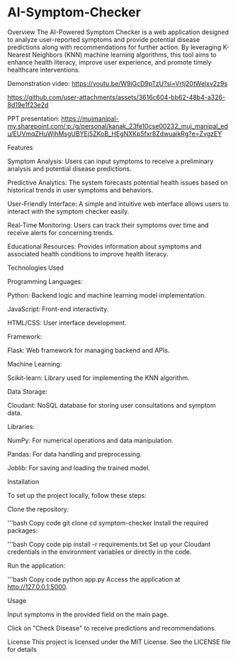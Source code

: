 # AI-Symptom-Checker
Overview
The AI-Powered Symptom Checker is a web application designed to analyze user-reported symptoms and provide potential disease predictions along with recommendations for further action. By leveraging K-Nearest Neighbors (KNN) machine learning algorithms, this tool aims to enhance health literacy, improve user experience, and promote timely healthcare interventions.

Demonstration video: https://youtu.be/W9iGcD9pTzU?si=Vrtj20tWelxv2z9s

https://github.com/user-attachments/assets/3616c604-bb62-48b4-a326-8d19e1f23e2d
  
PPT presentation: https://mujmanipal-my.sharepoint.com/:p:/g/personal/kanak_23fe10cse00232_muj_manipal_edu/EUVmqZHuWjhMsgUBYEj5ZKoB_HEgNXKp5fxr8ZdwuaikRg?e=ZvgzEY

Features

Symptom Analysis: Users can input symptoms to receive a preliminary analysis and potential disease predictions.

Predictive Analytics: The system forecasts potential health issues based on historical trends in user symptoms and behaviors.

User-Friendly Interface: A simple and intuitive web interface allows users to interact with the symptom checker easily.

Real-Time Monitoring: Users can track their symptoms over time and receive alerts for concerning trends.

Educational Resources: Provides information about symptoms and associated health conditions to improve health literacy.

Technologies Used

Programming Languages:

Python: Backend logic and machine learning model implementation.

JavaScript: Front-end interactivity.

HTML/CSS: User interface development.

Framework:

Flask: Web framework for managing backend and APIs.

Machine Learning:

Scikit-learn: Library used for implementing the KNN algorithm.

Data Storage:

Cloudant: NoSQL database for storing user consultations and symptom data.

Libraries:

NumPy: For numerical operations and data manipulation.

Pandas: For data handling and preprocessing.

Joblib: For saving and loading the trained model.

Installation

To set up the project locally, follow these steps:

Clone the repository:

'''bash
Copy code
git clone <repository-url>
cd symptom-checker
Install the required packages:

'''bash
Copy code
pip install -r requirements.txt
Set up your Cloudant credentials in the environment variables or directly in the code.

Run the application:

'''bash
Copy code
python app.py
Access the application at http://127.0.0.1:5000.

Usage

Input symptoms in the provided field on the main page.

Click on "Check Disease" to receive predictions and recommendations.

License
This project is licensed under the MIT License. See the LICENSE file for details
